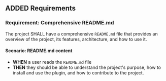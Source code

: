 ## ADDED Requirements
### Requirement: Comprehensive README.md
The project SHALL have a comprehensive `README.md` file that provides an overview of the project, its features, architecture, and how to use it.

#### Scenario: README.md content
- **WHEN** a user reads the `README.md` file
- **THEN** they should be able to understand the project's purpose, how to install and use the plugin, and how to contribute to the project.
